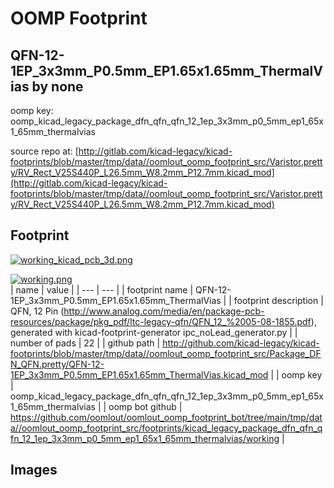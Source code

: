 # OOMP Footprint  
## QFN-12-1EP_3x3mm_P0.5mm_EP1.65x1.65mm_ThermalVias  by none  
  
oomp key: oomp_kicad_legacy_package_dfn_qfn_qfn_12_1ep_3x3mm_p0_5mm_ep1_65x1_65mm_thermalvias  
  
source repo at: [http://gitlab.com/kicad-legacy/kicad-footprints/blob/master/tmp/data//oomlout_oomp_footprint_src/Varistor.pretty/RV_Rect_V25S440P_L26.5mm_W8.2mm_P12.7mm.kicad_mod](http://gitlab.com/kicad-legacy/kicad-footprints/blob/master/tmp/data//oomlout_oomp_footprint_src/Varistor.pretty/RV_Rect_V25S440P_L26.5mm_W8.2mm_P12.7mm.kicad_mod)  
## Footprint  
  
[![working_kicad_pcb_3d.png](working_kicad_pcb_3d_600.png)](working_kicad_pcb_3d.png)  
  
[![working.png](working_600.png)](working.png)  
| name | value | 
| --- | --- | 
| footprint name | QFN-12-1EP_3x3mm_P0.5mm_EP1.65x1.65mm_ThermalVias | 
| footprint description | QFN, 12 Pin (http://www.analog.com/media/en/package-pcb-resources/package/pkg_pdf/ltc-legacy-qfn/QFN_12_%2005-08-1855.pdf), generated with kicad-footprint-generator ipc_noLead_generator.py | 
| number of pads | 22 | 
| github path | http://github.com/kicad-legacy/kicad-footprints/blob/master/tmp/data//oomlout_oomp_footprint_src/Package_DFN_QFN.pretty/QFN-12-1EP_3x3mm_P0.5mm_EP1.65x1.65mm_ThermalVias.kicad_mod | 
| oomp key | oomp_kicad_legacy_package_dfn_qfn_qfn_12_1ep_3x3mm_p0_5mm_ep1_65x1_65mm_thermalvias | 
| oomp bot github | https://github.com/oomlout/oomlout_oomp_footprint_bot/tree/main/tmp/data//oomlout_oomp_footprint_src/footprints/kicad_legacy_package_dfn_qfn_qfn_12_1ep_3x3mm_p0_5mm_ep1_65x1_65mm_thermalvias/working | 
## Images  
